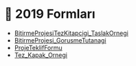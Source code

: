 # 📅 2019 Formları

<!--YPackage.YGitbookIntegration-tarafından-otomatik-oluşturulmuştur-->

- [BitirmeProjesiTezKitapcigi_TaslakOrnegi](BitirmeProjesiTezKitapcigi_TaslakOrnegi.doc)
- [BitirmeProjesi_GorusmeTutanagi](BitirmeProjesi_GorusmeTutanagi.docx)
- [ProjeTeklifFormu](ProjeTeklifFormu.doc)
- [Tez_Kapak_Ornegi](Tez_Kapak_Ornegi.doc)

<!--YPackage.YGitbookIntegration-tarafından-otomatik-oluşturulmuştur-->
